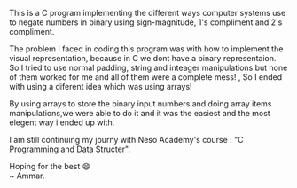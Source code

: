 <p>This is a C program implementing the different ways computer systems use to negate numbers in binary using sign-magnitude, 1's compliment and 2's compliment.</p>
<p>The problem I faced in coding this program was with how to implement the visual representation, because in C we dont have a binary representaion.<br>
So I tried to use normal padding, string and inteager manipulations but none of them worked for me and all of them were a complete mess! , So I ended with using a diferent idea which was
using arrays!</p>
<p>By using arrays to store the 
binary input numbers and doing array items manipulations,we were able to do it and it was the easiest and the most elegent way i ended up with.</p>
<p>I am still continuing my journy with Neso Academy's course : "C Programming and Data Structer".</p>
<p>Hoping for the best &#128516;
<br>~ Ammar.</p>

